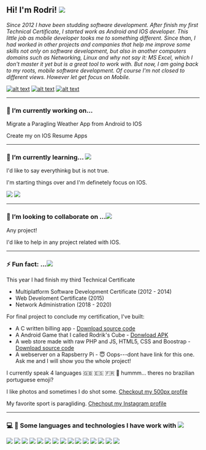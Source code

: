 

## Hi! I'm Rodri! ![](https://raw.githubusercontent.com/rodri2d2/rodri2d2/master/hi%20.jpeg)



*Since 2012 I have been studding software development.
After finish my first Technical Certificate, I started work as Android and IOS developer.
This little job as mobile developer tooks me to something different. Since than, I had worked in other projects and companies that help me improve some skills not only on software development, but also in another computers domains such as Networking, Linux and why not say it: MS Excel, which I don't master it yet but is a great tool to work with.
But now, I am going back to my roots, mobile software development. Of course I'm not closed to different views. However let get focus on Mobile.*

[![alt text][1.1]](https://www.linkedin.com/in/rodricandido)
[![alt text][2.1]](https://www.instagram.com/rodri2d2/)
[![alt text][3.1]](https://500px.com/p/rodrigoadelinocandido)


---

### 🔭  I’m currently working on...

 Migrate a Paragling Weather App from Android to IOS
 
 Create my on IOS Resume Apps
 
---

### 🌱  I’m currently learning... ![](https://raw.githubusercontent.com/rodri2d2/rodri2d2/master/study.jpeg)

I'd like to say everythinkg but is not true. 

I'm starting things over and I'm definetely focus on IOS.

[<img src="https://img.icons8.com/fluent/48/000000/swift.png"/>]()
[<img src="https://img.icons8.com/color/48/000000/xcode.png"/>]()

---

### 👯  I’m looking to collaborate on ...![](https://raw.githubusercontent.com/rodri2d2/rodri2d2/master/think.jpeg)

Any project!

I'd like to help in any project related with IOS.

---
<!-- ### 🤔 I’m looking for help with .. -->

<!--
- 💬 Ask me about ...
- 📫 How to reach me: ...
- 😄 Pronouns: ...
-->


### ⚡ Fun fact: ...![](https://raw.githubusercontent.com/rodri2d2/rodri2d2/master/fun2.jpeg)

This year I had finish my third Technical Certificate 
 * Multiplatform Software Development Certificate (2012 - 2014)
 * Web Develoment Certificate (2015)
 * Network Administration (2018 - 2020)
 
For final project to conclude my certification, I've built:
 * A C written billing app - [Download source code](https://github.com/rodri2d2/rodri2d2/blob/master/FacturacionPlus.zip)
 * A Android Game that I called Rodrik's Cube - [Donwload APK](https://github.com/rodri2d2/rodri2d2/blob/master/proyectoAndroid.apk)
 * A web store made with raw PHP and JS, HTML5, CSS and Boostrap  - [Download source code](https://github.com/rodri2d2/rodri2d2/blob/master/onlineStore.zip)
 * A webserver on a Rapsberry Pi  -  :innocent: Oops---dont have link for this one. Ask me and I will show you the whole project!


I currently speak 4 languages :gb:  :es:  :fr: 🤔 hummm... theres no brazilian portuguese emoji?

I like photos and sometimes I do shot some. [Checkout my 500px profile](https://500px.com/p/rodrigoadelinocandido)

My favorite sport is paragliding. [Chechout my Instagram profile](https://www.instagram.com/rodri2d2/)




---

### :computer:  :hammer:  Some languages and technologies I have work with ![](https://raw.githubusercontent.com/rodri2d2/rodri2d2/master/fun.jpeg)

[<img src="https://img.icons8.com/fluent/48/000000/swift.png"/>]()
[<img src="https://img.icons8.com/officel/40/000000/php-logo.png"/>]()
[<img src="https://img.icons8.com/color/48/000000/javascript.png"/>]()
[<img src="https://img.icons8.com/color/48/000000/java-coffee-cup-logo.png"/>]()
[<img src="https://img.icons8.com/color/48/000000/html-5.png"/>]()
[<img src="https://img.icons8.com/color/48/000000/css3.png"/>]()
[<img src="https://img.icons8.com/ios/50/000000/mysql-logo.png"/>]()
[<img src="https://img.icons8.com/color/48/000000/xcode.png"/>]()
[<img src="https://img.icons8.com/fluent/48/000000/visual-studio-code-2019.png"/>]()
[<img src="https://img.icons8.com/fluent/48/000000/android-os.png"/>]()
[<img src="https://img.icons8.com/officel/40/000000/java-eclipse.png"/>]()
[<img src="https://img.icons8.com/color/48/000000/microsoft-excel-2019--v1.png"/>]()
[<img src="https://img.icons8.com/officel/40/000000/mac-os.png"/>]()
[<img src="https://img.icons8.com/color/48/000000/kali-linux.png"/>]()
[<img src="https://img.icons8.com/color/48/000000/linux.png"/>]()



[1.1]: https://img.icons8.com/ios/48/000000/linkedin.png
[2.1]: https://img.icons8.com/ios/48/000000/instagram-new.png
[3.1]: https://img.icons8.com/ios/48/000000/500px-new.png
